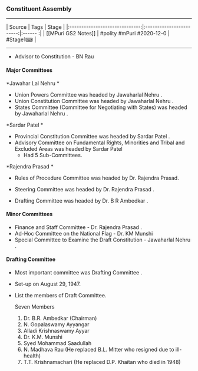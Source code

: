 ### Constituent Assembly

---

|             Source             |           Tags           | Stage |
|:------------------------------:|:------------------------:|:------ :|
| [[MPuri GS2 Notes]] | #polity #mPuri #2020-12-0 | #Stage1⌨  |

---

-   Advisor to Constitution - BN Rau

#### Major Committees

*Jawahar Lal Nehru *

-   Union Powers Committee  was headed by  Jawaharlal Nehru .
-   Union Constitution Committee  was headed by  Jawaharlal Nehru .
-   States Committee  (Committee for Negotiating with States) was headed by  Jawaharlal Nehru .

*Sardar Patel *

-   Provincial Constitution Committee  was headed by  Sardar Patel .
-   Advisory Committee on Fundamental Rights, Minorities and Tribal and Excluded Areas  was headed by  Sardar Patel
    - Had 5 Sub-Committees.

*Rajendra Prasad *

-   Rules of Procedure Committee  was headed by  Dr. Rajendra Prasad.

-   Steering Committee  was headed by  Dr. Rajendra Prasad .

-   Drafting Committee  was headed by  Dr. B R Ambedkar .

#### Minor Committees

-   Finance and Staff Committee -  Dr. Rajendra Prasad .
-   Ad-Hoc Committee on the  National Flag  -  Dr. KM Munshi
-   Special Committee to Examine the Draft Constitution -  Jawaharlal Nehru .

#### Drafting Committee

-   Most important committee was  Drafting Committee .
-   Set-up on August 29, 1947.
-   List the members of Draft Committee.

    Seven Members

    1.  Dr. B.R. Ambedkar (Chairman)
    2.  N. Gopalaswamy Ayyangar
    3.  Alladi Krishnaswamy Ayyar
    4.  Dr. K.M. Munshi
    5.  Syed Mohammad Saadullah
    6.  N. Madhava Rau (He replaced B.L. Mitter who resigned due to ill-health)
    7.  T.T. Krishnamachari (He replaced D.P. Khaitan who died in 1948)
